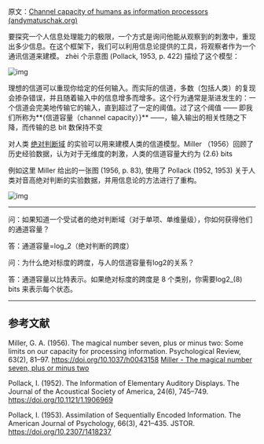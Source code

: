 原文：[Channel capacity of humans as information processors (andymatuschak.org)](https://notes.andymatuschak.org/z8iJEzmLdBMoWYtQHkDohDgeWz6UBGm74qEiW)

要探究一个人信息处理能力的极限，一个方式是询问他能从观察到的刺激中，重现出多少信息。在这个框架下，我们可以利用信息论提供的工具，将观察者作为一个通讯信道来建模。 zhèi 个示意图 (Pollack, 1953, p. 422)  描绘了这个模型：

![img](https://notes.andymatuschak.org/BearImages/9119F79E-226A-4444-812A-95ECE478725D-84615-0002BE6722045500/54B6FF53-D8F9-4EF4-9637-501FC3D620C7.png)

理想的信道可以重现你给定的任何输入。而实际的信道，多数（包括人类）的复现会掺杂错误，并且随着输入中的信息增多而增多。这个行为通常是渐进发生的：一个信道会完美地传输它的输入，直到超过了一定的阈值。过了这个阈值 —— 即我们所称为**{信道容量（channel capacity）}** ——，输入输出的相关性随之下降，而传输的总 bit 数保持不变

对人类 [绝对判断域](https://notes.andymatuschak.org/ziwhFzgTbrS2uxWEkCvoJzQrDzRz5EAWWZFy) 的实验可以用来建模人类的信道模型。Miller （1956）回顾了历史经验数据，认为对于无维度的刺激，人类的信道容量大约为 {2.6} bits

例如这里 Miller 给出的一张图 (1956, p. 83), 使用了 Pollack (1952, 1953) 关于人类对音高绝对判断的实验数据，并用信息论的方法进行了重构。

![img](https://notes.andymatuschak.org/BearImages/DA4C7164-D6A1-4071-9E7A-A3FB315492B7-30732-0002A0FA5EE4ABE5/3D12BA5B-64F8-4AD4-8D08-1BE3F86CBCB8.png)

------

问：如果知道一个受试者的绝对判断域（对于单项、单维量级），你如何获得他们的通道容量？

答：通道容量=log_2（绝对判断的跨度）

问：为什么绝对标度的跨度，与人的信道容量有log2的关系？

答：通道容量以比特表示。如果绝对标度的跨度是 8 个类别，你需要log2_(8) bits 来表示每个状态。

------

## 参考文献

Miller, G. A. (1956). The magical number seven, plus or minus two: Some limits on our capacity for processing information. Psychological Review, 63(2), 81–97. https://doi.org/10.1037/h0043158 [Miller - The magical number seven, plus or minus two](https://notes.andymatuschak.org/zjfsd9pyxWQAF3HU5k7RAXhRjJBqtMEGKK27)

Pollack, I. (1952). The Information of Elementary Auditory Displays. The Journal of the Acoustical Society of America, 24(6), 745–749. https://doi.org/10.1121/1.1906969

Pollack, I. (1953). Assimilation of Sequentially Encoded Information. The American Journal of Psychology, 66(3), 421–435. JSTOR. https://doi.org/10.2307/1418237